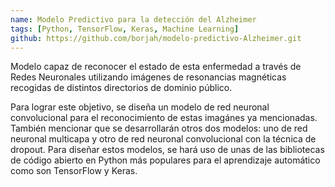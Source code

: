 ```yaml
---
name: Modelo Predictivo para la detección del Alzheimer
tags: [Python, TensorFlow, Keras, Machine Learning]
github: https://github.com/borjah/modelo-predictivo-Alzheimer.git
---
```


Modelo capaz de reconocer el estado de esta enfermedad a través de Redes Neuronales utilizando imágenes de resonancias magnéticas recogidas de distintos directorios de dominio público.

Para lograr este objetivo, se diseña un modelo de red neuronal convolucional para el reconocimiento de estas imagánes ya mencionadas. También mencionar que se desarrollarán otros dos modelos: uno de red neuronal multicapa y otro de red neuronal convolucional con la técnica de dropout. Para diseñar estos modelos, se hará uso de unas de las bibliotecas de código abierto en Python más populares para el aprendizaje automático como son TensorFlow y Keras.